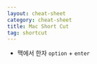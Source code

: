 ```yaml
---
layout: cheat-sheet
category: cheat-sheet
title: Mac Short Cut
tag: shortcut
---
```


- 맥에서 한자 `option` + `enter`
